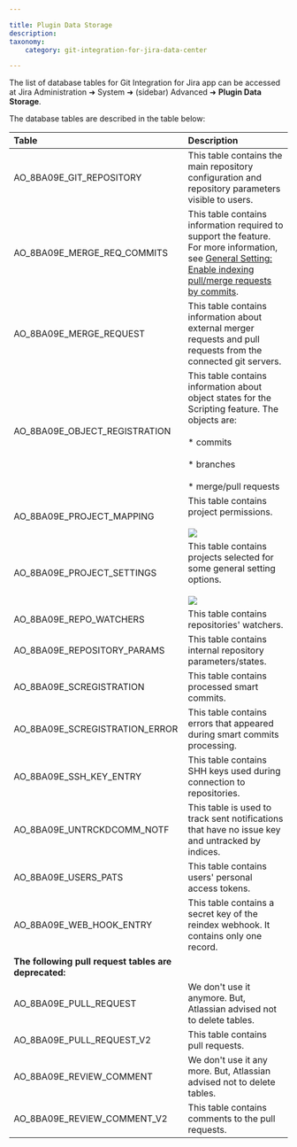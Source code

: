 ```yaml
---

title: Plugin Data Storage
description:
taxonomy:
    category: git-integration-for-jira-data-center

---
```


The list of database tables for Git Integration for Jira app can be accessed at Jira Administration ➜ System ➜ (sidebar) Advanced ➜ **Plugin Data Storage**.

The database tables are described in the table below:

| **Table** | **Description** |
| :--- | :--- |
| AO\_8BA09E\_GIT\_REPOSITORY | This table contains the main repository configuration and repository parameters visible to users. |
| AO\_8BA09E\_MERGE\_REQ\_COMMITS | This table contains information required to support the feature. For more information, see [General Setting: Enable indexing pull/merge requests by commits](/git-integration-for-jira-data-center/branch-and-pull-request-settings-formerly-git-integration-options-gij-self-managed). |
| AO\_8BA09E\_MERGE\_REQUEST | This table contains information about external merger requests and pull requests from the connected git servers. |
| AO\_8BA09E\_OBJECT\_REGISTRATION | This table contains information about object states for the Scripting feature. The objects are:<br><br>*   commits<br><br>*   branches<br><br>*   merge/pull requests |
| AO\_8BA09E\_PROJECT\_MAPPING | This table contains project permissions.<br><br>![](https://bigbrassband.atlassian.net/wiki/download/attachments/1598193683/ao-table-02.png?version=1&modificationDate=1620447300176&cacheVersion=1&api=v2) |
| AO\_8BA09E\_PROJECT\_SETTINGS | This table contains projects selected for some general setting options.<br><br>![](https://bigbrassband.atlassian.net/wiki/download/attachments/1598193683/ao-table-01.png?version=1&modificationDate=1620446273338&cacheVersion=1&api=v2) |
| AO\_8BA09E\_REPO\_WATCHERS | This table contains repositories' watchers. |
| AO\_8BA09E\_REPOSITORY\_PARAMS | This table contains internal repository parameters/states. |
| AO\_8BA09E\_SCREGISTRATION | This table contains processed smart commits. |
| AO\_8BA09E\_SCREGISTRATION\_ERROR | This table contains errors that appeared during smart commits processing. |
| AO\_8BA09E\_SSH\_KEY\_ENTRY | This table contains SHH keys used during connection to repositories. |
| AO\_8BA09E\_UNTRCKDCOMM\_NOTF | This table is used to track sent notifications that have no issue key and untracked by indices. |
| AO\_8BA09E\_USERS\_PATS | This table contains users' personal access tokens. |
| AO\_8BA09E\_WEB\_HOOK\_ENTRY | This table contains a secret key of the reindex webhook. It contains only one record. |
| **The following pull request tables are deprecated:** |     |
| AO\_8BA09E\_PULL\_REQUEST | We don't use it anymore. But, Atlassian advised not to delete tables. |
| AO\_8BA09E\_PULL\_REQUEST\_V2 | This table contains pull requests. |
| AO\_8BA09E\_REVIEW\_COMMENT | We don't use it any more. But, Atlassian advised not to delete tables. |
| AO\_8BA09E\_REVIEW\_COMMENT\_V2 | This table contains comments to the pull requests. |

